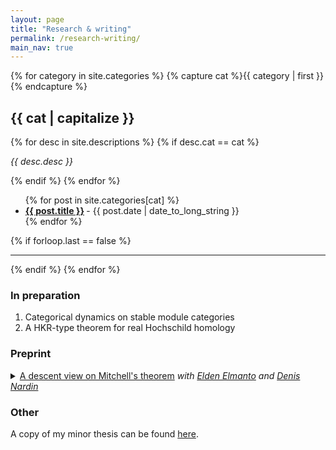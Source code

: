 ```yaml
---
layout: page
title: "Research & writing"
permalink: /research-writing/
main_nav: true
---
```


{% for category in site.categories %}
  {% capture cat %}{{ category | first }}{% endcapture %}
  <h2 id="{{cat}}">{{ cat | capitalize }}</h2>
  {% for desc in site.descriptions %}
    {% if desc.cat == cat %}
      <p class="desc"><em>{{ desc.desc }}</em></p>
    {% endif %}
  {% endfor %}
  <ul class="posts-list">
  {% for post in site.categories[cat] %}
    <li>
      <strong>
        <a href="{{ post.url | prepend: site.baseurl }}">{{ post.title }}</a>
      </strong>
      <span class="post-date">- {{ post.date | date_to_long_string }}</span>
    </li>
  {% endfor %}
  </ul>
  {% if forloop.last == false %}<hr>{% endif %}
{% endfor %}
<br>

<h3>In preparation</h3>
<ol>
  <li>Categorical dynamics on stable module categories</li>
  <li>A HKR-type theorem for real Hochschild homology</li>
</ol>

<h3>Preprint</h3>
<details>
<summary><a href="https://arxiv.org/abs/2008.02821">A descent view on Mitchell's theorem</a> <i>with <a href="https://eldenelmanto.com/">Elden Elmanto</a> and <a href="https://homepages.uni-regensburg.de/~nad22969/">Denis Nardin</a></i></summary>
<i>Abstract:</i> In this short note, we given a new proof of Mitchell's theorem that L<sub>T(n)</sub>K(ℤ)≅0 for n≥2. Instead of reducing the problem to delicate representation theory, we use recently established hyperdescent technology for chromatically-localized algebraic K-theory.
</details>


<h3>Other</h3>

A copy of my minor thesis can be found [here]({{site.baseurl}}/assets/LYang%20minor%20thesis.pdf). 